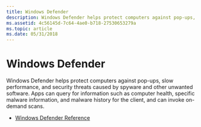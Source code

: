 ```yaml
---
title: Windows Defender
description: Windows Defender helps protect computers against pop-ups, slow performance, and security threats caused by spyware and other unwanted software.
ms.assetid: 4c56145d-7c64-4ae0-b718-27530653279a
ms.topic: article
ms.date: 05/31/2018
---
```


# Windows Defender

Windows Defender helps protect computers against pop-ups, slow performance, and security threats caused by spyware and other unwanted software. Apps can query for information such as computer health, specific malware information, and malware history for the client, and can invoke on-demand scans.

-   [Windows Defender Reference](defender-ref-entry.md)

 

 




